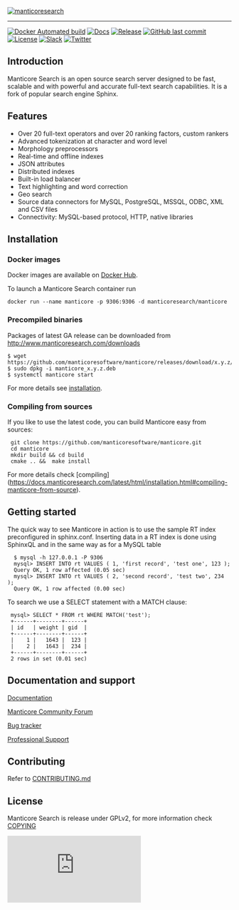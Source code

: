 [![manticoresearch](https://manticoresearch.com/wp-content/uploads/2018/02/manticoresearch.png)](https://manticoresearch.com)

-----------------

[![Docker Automated build](https://img.shields.io/docker/automated/manticoresearch/manticore.svg)](https://hub.docker.com/r/manticoresearch/manticore/)
[![Docs](https://img.shields.io/badge/docs-latest-brightgreen.svg)](https://docs.manticoresearch.com/latest/html/)
[![Release](https://img.shields.io/github/release/manticoresoftware/manticore.svg)](https://github.com/manticoresoftware/manticore/releases)
[![GitHub last commit](https://img.shields.io/github/last-commit/manticoresoftware/manticore.svg)](https://github.com/manticoresoftware/manticore/commits/master)
[![License](https://img.shields.io/github/license/manticoresoftware/manticore.svg?maxAge=2592000)](https://github.com/adriannuta/manticore/blob/master/COPYING)
[![Slack][slack-badge]][slack-url]
[![Twitter](https://img.shields.io/twitter/follow/manticoresearch.svg?style=social&label=Follow)](https://twitter.com/manticoresearch)

## Introduction

Manticore Search is an open source search server designed to be fast, scalable and with powerful and accurate full-text search capabilities. It is a fork of popular search engine Sphinx.

## Features
* Over 20 full-text operators and over 20 ranking factors, custom rankers
* Advanced tokenization at character and word level
* Morphology preprocessors
* Real-time and offline indexes
* JSON attributes
* Distributed indexes
* Built-in load balancer
* Text highlighting and word correction
* Geo search
* Source data connectors for MySQL, PostgreSQL, MSSQL, ODBC, XML and CSV files
* Connectivity: MySQL-based protocol, HTTP, native libraries


## Installation

### Docker images
Docker images are available on [Docker Hub](https://hub.docker.com/r/manticoresearch/manticore/).

To launch a Manticore Search container run

    docker run --name manticore -p 9306:9306 -d manticoresearch/manticore

### Precompiled binaries
Packages of latest GA release can be downloaded from http://www.manticoresearch.com/downloads

    $ wget https://github.com/manticoresoftware/manticore/releases/download/x.y.z/manticore_z.y.z.deb
    $ sudo dpkg -i manticore_x.y.z.deb
    $ systemctl manticore start

For more details see [installation](https://docs.manticoresearch.com/latest/html/installation.html#installation).

### Compiling from sources
If you like to use the latest code, you can build Manticore easy from sources:

     git clone https://github.com/manticoresoftware/manticore.git
     cd manticore
     mkdir build && cd build
     cmake .. &&  make install

For more details check [compiling] (https://docs.manticoresearch.com/latest/html/installation.html#compiling-manticore-from-source). 
## Getting started
 The quick way to see Manticore in action is to use the sample RT index preconfigured in sphinx.conf.
 Inserting data in a RT index is done using SphinxQL and in the same way as for a MySQL table
 
      $ mysql -h 127.0.0.1 -P 9306
      mysql> INSERT INTO rt VALUES ( 1, 'first record', 'test one', 123 );
      Query OK, 1 row affected (0.05 sec)
      mysql> INSERT INTO rt VALUES ( 2, 'second record', 'test two', 234 );
      Query OK, 1 row affected (0.00 sec)
 To search we use a SELECT statement with a MATCH clause:
 
     mysql> SELECT * FROM rt WHERE MATCH('test');
     +------+--------+------+
     | id   | weight | gid  |
     +------+--------+------+
     |    1 |   1643 |  123 |
     |    2 |   1643 |  234 |
     +------+--------+------+
     2 rows in set (0.01 sec)
    
## Documentation and support

[Documentation](https://docs.manticoresearch.com)

[Manticore Community Forum](http://forum.manticoresearch.com/)

[Bug tracker](https://github.com/manticoresoftware/manticore/issues)

[Professional Support](https://manticoresearch.com/professional-support/)

## Contributing
Refer to  [CONTRIBUTING.md](https://github.com/manticoresoftware/manticore/blob/master/CONTRIBUTING.md)

## License
Manticore Search is release under GPLv2, for more information check [COPYING](https://github.com/manticoresoftware/manticore/blob/master/COPYING)

[![Analytics](https://ga-beacon.appspot.com/UA-114439919-1/manticoresoftware/manticore/README.md?pixel&useReferer)](https://github.com/manticoresoftware/manticore)

[slack-url]: https://slack.manticoresearch.com/
[slack-badge]:  https://img.shields.io/badge/Slack-join%20chat-green.svg
